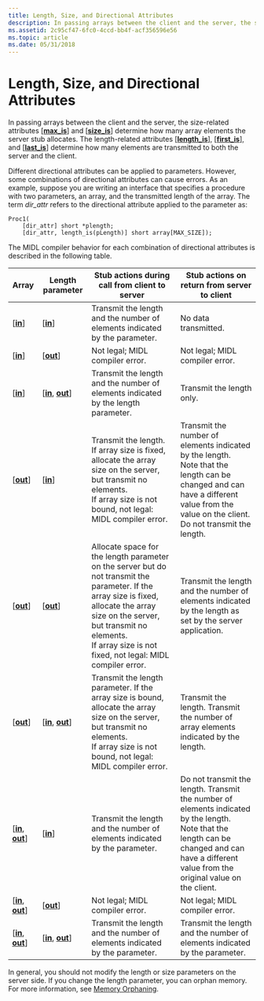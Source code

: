 ```yaml
---
title: Length, Size, and Directional Attributes
description: In passing arrays between the client and the server, the size-related attributes \ max\_is\ and \ size\_is\ determine how many array elements the server stub allocates.
ms.assetid: 2c95cf47-6fc0-4ccd-bb4f-acf356596e56
ms.topic: article
ms.date: 05/31/2018
---
```


# Length, Size, and Directional Attributes

In passing arrays between the client and the server, the size-related attributes \[[**max\_is**](/windows/desktop/Midl/max-is)\] and \[[**size\_is**](/windows/desktop/Midl/size-is)\] determine how many array elements the server stub allocates. The length-related attributes \[[**length\_is**](/windows/desktop/Midl/length-is)\], \[[**first\_is**](/windows/desktop/Midl/first-is)\], and \[[**last\_is**](/windows/desktop/Midl/last-is)\] determine how many elements are transmitted to both the server and the client.

Different directional attributes can be applied to parameters. However, some combinations of directional attributes can cause errors. As an example, suppose you are writing an interface that specifies a procedure with two parameters, an array, and the transmitted length of the array. The term *dir\_attr* refers to the directional attribute applied to the parameter as:

``` syntax
Proc1(
    [dir_attr] short *plength;
    [dir_attr, length_is(pLength)] short array[MAX_SIZE]);
```

The MIDL compiler behavior for each combination of directional attributes is described in the following table.



| Array                                          | Length parameter                               | Stub actions during call from client to server                                                                                                                                                                                                                          | Stub actions on return from server to client                                                                                                                                                                         |
|------------------------------------------------|------------------------------------------------|-------------------------------------------------------------------------------------------------------------------------------------------------------------------------------------------------------------------------------------------------------------------------|----------------------------------------------------------------------------------------------------------------------------------------------------------------------------------------------------------------------|
| \[[**in**](/windows/desktop/Midl/in)\]                          | \[[**in**](/windows/desktop/Midl/in)\]                          | Transmit the length and the number of elements indicated by the parameter.                                                                                                                                                                                              | No data transmitted.                                                                                                                                                                                                 |
| \[[**in**](/windows/desktop/Midl/in)\]                          | \[[**out**](/windows/desktop/Midl/out-idl)\]                    | Not legal; MIDL compiler error.                                                                                                                                                                                                                                         | Not legal; MIDL compiler error.                                                                                                                                                                                      |
| \[[**in**](/windows/desktop/Midl/in)\]                          | \[[**in**](/windows/desktop/Midl/in), [**out**](/windows/desktop/Midl/out-idl)\] | Transmit the length and the number of elements indicated by the length parameter.                                                                                                                                                                                       | Transmit the length only.                                                                                                                                                                                            |
| \[[**out**](/windows/desktop/Midl/out-idl)\]                    | \[[**in**](/windows/desktop/Midl/in)\]                          | Transmit the length.<br/> If array size is fixed, allocate the array size on the server, but transmit no elements.<br/> If array size is not bound, not legal: MIDL compiler error.<br/>                                                              | Transmit the number of elements indicated by the length.<br/> Note that the length can be changed and can have a different value from the value on the client. Do not transmit the length.<br/>          |
| \[[**out**](/windows/desktop/Midl/out-idl)\]                    | \[[**out**](/windows/desktop/Midl/out-idl)\]                    | Allocate space for the length parameter on the server but do not transmit the parameter. If the array size is fixed, allocate the array size on the server, but transmit no elements.<br/> If array size is not fixed, not legal: MIDL compiler error.<br/> | Transmit the length and the number of elements indicated by the length as set by the server application.                                                                                                             |
| \[[**out**](/windows/desktop/Midl/out-idl)\]                    | \[[**in**](/windows/desktop/Midl/in), [**out**](/windows/desktop/Midl/out-idl)\] | Transmit the length parameter. If the array size is bound, allocate the array size on the server, but transmit no elements.<br/> If array size is not bound, not legal: MIDL compiler error.<br/>                                                           | Transmit the length. Transmit the number of array elements indicated by the length.<br/>                                                                                                                       |
| \[[**in**](/windows/desktop/Midl/in), [**out**](/windows/desktop/Midl/out-idl)\] | \[[**in**](/windows/desktop/Midl/in)\]                          | Transmit the length and the number of elements indicated by the parameter.                                                                                                                                                                                              | Do not transmit the length. Transmit the number of elements indicated by the length.<br/> Note that the length can be changed and can have a different value from the original value on the client.<br/> |
| \[[**in**](/windows/desktop/Midl/in), [**out**](/windows/desktop/Midl/out-idl)\] | \[[**out**](/windows/desktop/Midl/out-idl)\]                    | Not legal; MIDL compiler error.                                                                                                                                                                                                                                         | Not legal; MIDL compiler error.                                                                                                                                                                                      |
| \[[**in**](/windows/desktop/Midl/in), [**out**](/windows/desktop/Midl/out-idl)\] | \[[**in**](/windows/desktop/Midl/in), [**out**](/windows/desktop/Midl/out-idl)\] | Transmit the length and the number of elements indicated by the parameter.                                                                                                                                                                                              | Transmit the length and the number of elements indicated by the parameter.                                                                                                                                           |



 

In general, you should not modify the length or size parameters on the server side. If you change the length parameter, you can orphan memory. For more information, see [Memory Orphaning](memory-orphaning.md).

 

